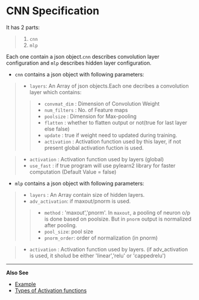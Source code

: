 CNN Specification
=================

It has 2 parts:
> 1. `cnn`
> 2. `mlp`

Each one contain a json object.`cnn` describes convolution layer configuration and `mlp` describes hidden layer configuration.

* `cnn` contains a json object with following parameters:

> * `layers`: An Array of json objects.Each one decribes a convolution layer which contains:
>> * `convmat_dim` : Dimension of Convolution Weight
>> * `num_filters` : No. of Feature maps
>> * `poolsize`    : Dimension for Max-pooling
>> * `flatten`     : whether to flatten output or not(true for last layer else false)
>> * `update`      : true if weight need to updated during training. 
>> * `activation`  : Activation function used by this layer, if not present global activation fuction is used. 

> * `activation` : Activation function used by layers (global)
> * `use_fast` : if true program will use pylearn2 library for faster computation (Default Value = false)

* `mlp` contains a json object with following parameters:

> * `layers`        : An Array contain size of hidden layers.
> * `adv_activation`: if maxout/pnorm is used. 
>> * `method` : 'maxout','pnorm'. 
>> In `maxout`, a pooling of neuron o/p is done based on poolsize. 
>> But in `pnorm` output is normalized after pooling. 
>> * `pool_size`: pool size
>> * `pnorm_order`: order of normalization (in pnorm)

> * `activation`    : Activation function used by layers. (if adv_activation is used, it sholud be either 'linear','relu' or 'cappedrelu')


___________________________________________________________________________________
**Also See**

* [Example](../sample_config/MNIST/CNN/nnet_spec.json)
* [Types of Activation functions](Activation_Fns.md)
